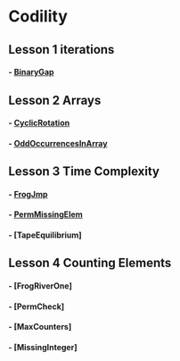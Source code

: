 
# Codility

Lesson 1 iterations
-----------------------------------------
#### - [BinaryGap](https://app.codility.com/demo/results/trainingH33AY2-FRT/)


Lesson 2 Arrays
-----------------------------------------
#### - [CyclicRotation](https://app.codility.com/demo/results/training5FPUBP-YUB/)
#### - [OddOccurrencesInArray](https://app.codility.com/demo/results/trainingP465WK-VW7/)


Lesson 3 Time Complexity
-----------------------------------------
#### - [FrogJmp](https://app.codility.com/demo/results/trainingXWR3YN-BYZ/)
#### - [PermMissingElem](https://app.codility.com/demo/results/trainingFHK2W3-4UJ/)
#### - [TapeEquilibrium]


Lesson 4 Counting Elements
-----------------------------------------
#### - [FrogRiverOne]
#### - [PermCheck]
#### - [MaxCounters]
#### - [MissingInteger]